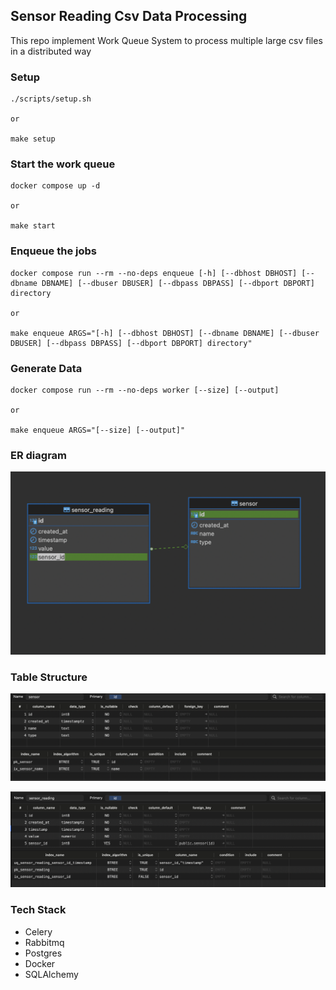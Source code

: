 ## Sensor Reading Csv Data Processing

This repo implement Work Queue System to process multiple large csv files in a distributed way

### Setup

```
./scripts/setup.sh

or

make setup
```

### Start the work queue

```
docker compose up -d

or

make start
```

### Enqueue the jobs

```
docker compose run --rm --no-deps enqueue [-h] [--dbhost DBHOST] [--dbname DBNAME] [--dbuser DBUSER] [--dbpass DBPASS] [--dbport DBPORT] directory

or

make enqueue ARGS="[-h] [--dbhost DBHOST] [--dbname DBNAME] [--dbuser DBUSER] [--dbpass DBPASS] [--dbport DBPORT] directory"
```

### Generate Data

```
docker compose run --rm --no-deps worker [--size] [--output]

or

make enqueue ARGS="[--size] [--output]"
```

### ER diagram

![alt er_diagram](./docs/er_diagram.png)

### Table Structure

![alt sensor_table_structure](./docs/sensor_table_structure.png)

![alt sensor_reading_table_structure](./docs/sensor_reading_table_structure.png)

### Tech Stack

- Celery
- Rabbitmq
- Postgres
- Docker
- SQLAlchemy
